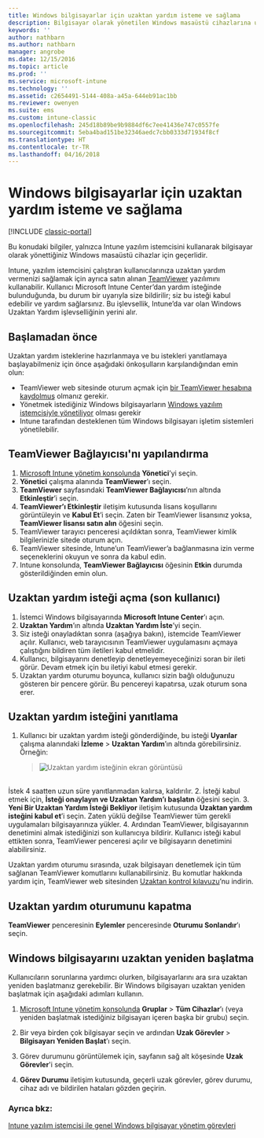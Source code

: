 ```yaml
---
title: Windows bilgisayarlar için uzaktan yardım isteme ve sağlama
description: Bilgisayar olarak yönetilen Windows masaüstü cihazlarına uzaktan yardım sağlamak ve bir bilgisayarı uzaktan başlatmak için son kullanıcı ve BT yönetim adımlarını açıklar.
keywords: ''
author: nathbarn
ms.author: nathbarn
manager: angrobe
ms.date: 12/15/2016
ms.topic: article
ms.prod: ''
ms.service: microsoft-intune
ms.technology: ''
ms.assetid: c2654491-5144-408a-a45a-644eb91ac1bb
ms.reviewer: owenyen
ms.suite: ems
ms.custom: intune-classic
ms.openlocfilehash: 245d18b89be9b9884df6c7ee41436e747c0557fe
ms.sourcegitcommit: 5eba4bad151be32346aedc7cbb0333d71934f8cf
ms.translationtype: HT
ms.contentlocale: tr-TR
ms.lasthandoff: 04/16/2018
---
```

# <a name="request-and-provide-remote-assistance-for-windows-pcs"></a>Windows bilgisayarlar için uzaktan yardım isteme ve sağlama

[!INCLUDE [classic-portal](../includes/classic-portal.md)]

Bu konudaki bilgiler, yalnızca Intune yazılım istemcisini kullanarak bilgisayar olarak yönettiğiniz Windows masaüstü cihazlar için geçerlidir.

Intune, yazılım istemcisini çalıştıran kullanıcılarınıza uzaktan yardım vermenizi sağlamak için ayrıca satın alınan [TeamViewer](https://www.teamviewer.com) yazılımını kullanabilir. Kullanıcı Microsoft Intune Center’dan yardım isteğinde bulunduğunda, bu durum bir uyarıyla size bildirilir; siz bu isteği kabul edebilir ve yardım sağlarsınız. Bu işlevsellik, Intune’da var olan Windows Uzaktan Yardım işlevselliğinin yerini alır.


## <a name="before-you-start"></a>Başlamadan önce

Uzaktan yardım isteklerine hazırlanmaya ve bu istekleri yanıtlamaya başlayabilmeniz için önce aşağıdaki önkoşulların karşılandığından emin olun:

- TeamViewer web sitesinde oturum açmak için [bir TeamViewer hesabına kaydolmuş](https://login.teamviewer.com/LogOn#register) olmanız gerekir.
- Yönetmek istediğiniz Windows bilgisayarların [Windows yazılım istemcisiyle yönetiliyor](manage-windows-pcs-with-microsoft-intune.md) olması gerekir
- Intune tarafından desteklenen tüm Windows bilgisayarı işletim sistemleri yönetilebilir.

## <a name="configure-the-teamviewer-connector"></a>TeamViewer Bağlayıcısı'nı yapılandırma

1. [Microsoft Intune yönetim konsolunda](https://manage.microsoft.com) **Yönetici**’yi seçin.
2. **Yönetici** çalışma alanında **TeamViewer**’ı seçin.
3. **TeamViewer** sayfasındaki **TeamViewer Bağlayıcısı**’nın altında **Etkinleştir**’i seçin.
4. **TeamViewer’ı Etkinleştir** iletişim kutusunda lisans koşullarını görüntüleyin ve **Kabul Et**’i seçin. Zaten bir TeamViewer lisansınız yoksa, **TeamViewer lisansı satın alın** öğesini seçin.
5. TeamViewer tarayıcı penceresi açıldıktan sonra, TeamViewer kimlik bilgilerinizle sitede oturum açın.
6. TeamViewer sitesinde, Intune’un TeamViewer’a bağlanmasına izin verme seçeneklerini okuyun ve sonra da kabul edin.
7. Intune konsolunda, **TeamViewer Bağlayıcısı** öğesinin **Etkin** durumda gösterildiğinden emin olun.


## <a name="open-a-remote-assistance-request-end-user"></a>Uzaktan yardım isteği açma (son kullanıcı)

1. İstemci Windows bilgisayarında **Microsoft Intune Center**’ı açın.
2. **Uzaktan Yardım**’ın altında **Uzaktan Yardım İste**’yi seçin.
3. Siz isteği onayladıktan sonra (aşağıya bakın), istemcide TeamViewer açılır. Kullanıcı, web tarayıcısının TeamViewer uygulamasını açmaya çalıştığını bildiren tüm iletileri kabul etmelidir.
4. Kullanıcı, bilgisayarını denetleyip denetleyemeyeceğinizi soran bir ileti görür. Devam etmek için bu iletiyi kabul etmesi gerekir.
5. Uzaktan yardım oturumu boyunca, kullanıcı sizin bağlı olduğunuzu gösteren bir pencere görür. Bu pencereyi kapatırsa, uzak oturum sona erer.

## <a name="respond-to-a-remote-assistance-request"></a>Uzaktan yardım isteğini yanıtlama

1. Kullanıcı bir uzaktan yardım isteği gönderdiğinde, bu isteği **Uyarılar** çalışma alanındaki **İzleme** > **Uzaktan Yardım**’ın altında görebilirsiniz. Örneğin:
   > ![Uzaktan yardım isteğinin ekran görüntüsü](./media/team-viewer.png)

<br>İstek 4 saatten uzun süre yanıtlanmadan kalırsa, kaldırılır.
2. İsteği kabul etmek için, **İsteği onaylayın ve Uzaktan Yardım’ı başlatın** öğesini seçin.
3. **Yeni Bir Uzaktan Yardım İsteği Bekliyor** iletişim kutusunda **Uzaktan yardım isteğini kabul et**’i seçin. Zaten yüklü değilse TeamViewer tüm gerekli uygulamaları bilgisayarınıza yükler.
4. Ardından TeamViewer, bilgisayarının denetimini almak istediğinizi son kullanıcıya bildirir. Kullanıcı isteği kabul ettikten sonra, TeamViewer penceresi açılır ve bilgisayarın denetimini alabilirsiniz.

Uzaktan yardım oturumu sırasında, uzak bilgisayarı denetlemek için tüm sağlanan TeamViewer komutlarını kullanabilirsiniz. Bu komutlar hakkında yardım için, TeamViewer web sitesinden [Uzaktan kontrol kılavuzu](http://www.teamviewer.com/en/support/documents/)’nu indirin.

## <a name="close-the-remote-assistance-session"></a>Uzaktan yardım oturumunu kapatma

**TeamViewer** penceresinin **Eylemler** penceresinde **Oturumu Sonlandır**’ı seçin.

## <a name="remotely-restart-a-windows-pc"></a>Windows bilgisayarını uzaktan yeniden başlatma
Kullanıcıların sorunlarına yardımcı olurken, bilgisayarlarını ara sıra uzaktan yeniden başlatmanız gerekebilir. Bir Windows bilgisayarı uzaktan yeniden başlatmak için aşağıdaki adımları kullanın.

1.  [Microsoft Intune yönetim konsolunda](https://manage.microsoft.com/) **Gruplar** &gt; **Tüm Cihazlar**’ı (veya yeniden başlatmak istediğiniz bilgisayarı içeren başka bir grubu) seçin.

2.  Bir veya birden çok bilgisayar seçin ve ardından **Uzak Görevler** &gt; **Bilgisayarı Yeniden Başlat**’ı seçin.

3.  Görev durumunu görüntülemek için, sayfanın sağ alt köşesinde **Uzak Görevler**'i seçin.

4.  **Görev Durumu** iletişim kutusunda, geçerli uzak görevler, görev durumu, cihaz adı ve bildirilen hataları gözden geçirin.

### <a name="see-also"></a>Ayrıca bkz:

[Intune yazılım istemcisi ile genel Windows bilgisayar yönetim görevleri](common-windows-pc-management-tasks-with-the-microsoft-intune-computer-client.md)